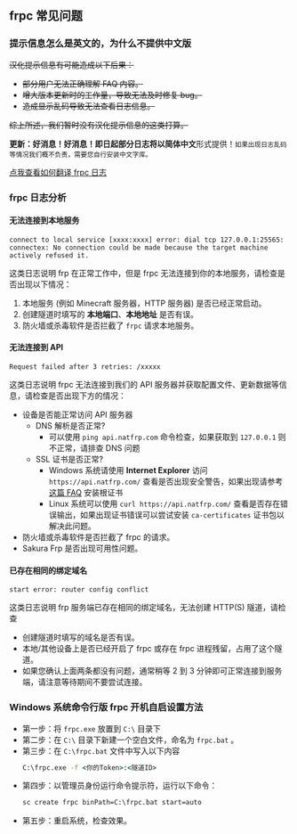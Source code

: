 ## frpc 常见问题

### 提示信息怎么是英文的，为什么不提供中文版

~~汉化提示信息有可能造成以下后果：~~

- ~~部分用户无法正确理解 FAQ 内容。~~
- ~~增大版本更新时的工作量，导致无法及时修复 bug。~~
- ~~造成显示乱码导致无法查看日志信息。~~

~~综上所述，我们暂时没有汉化提示信息的这类打算。~~

<!-- ?> _TODO_ 中英对照表 -->

**更新：**好消息！好消息！即日起部分日志将以**简体中文**形式提供！<small>如果出现日志乱码等情况我们概不负责，需要您自行安装中文字库。</small>

[点我查看如何翻译 frpc 日志](/frpc/translate)

### frpc 日志分析

#### 无法连接到本地服务

```log
connect to local service [xxxx:xxxx] error: dial tcp 127.0.0.1:25565: connectex: No connection could be made because the target machine actively refused it.
```

这类日志说明 frp 在正常工作中，但是 frpc 无法连接到你的本地服务，请检查是否出现以下情况：

1. 本地服务 (例如 Minecraft 服务器，HTTP 服务器) 是否已经正常启动。
2. 创建隧道时填写的 **本地端口**、**本地地址** 是否有误。
3. 防火墙或杀毒软件是否拦截了 `frpc` 请求本地服务。

#### 无法连接到 API

```log
Request failed after 3 retries: /xxxxx
```

这类日志说明 frpc 无法连接到我们的 API 服务器并获取配置文件、更新数据等信息，请检查是否出现下方的情况：

- 设备是否能正常访问 API 服务器
  - DNS 解析是否正常?
    - 可以使用 `ping api.natfrp.com` 命令检查，如果获取到 `127.0.0.1` 则不正常，请排查 DNS 问题
  - SSL 证书是否正常?
    - Windows 系统请使用 **Internet Explorer** 访问 `https://api.natfrp.com/` 查看是否出现安全警告，如果出现请参考 [这篇 FAQ](/launcher/faq#远程证书无效) 安装根证书
    - Linux 系统可以使用 `curl https://api.natfrp.com/` 查看是否存在错误输出，如果出现证书错误可以尝试安装 `ca-certificates` 证书包以解决此问题。
- 防火墙或杀毒软件是否拦截了 frpc 的请求。
- Sakura Frp 是否出现可用性问题。

#### 已存在相同的绑定域名

```log
start error: router config conflict
```

这类日志说明 frp 服务端已存在相同的绑定域名，无法创建 HTTP(S) 隧道，请检查

- 创建隧道时填写的域名是否有误。
- 本地/其他设备上是否已经开启了 frpc 或存在 frpc 进程残留，占用了这个隧道。
- 如果您确认上面两条都没有问题，通常稍等 2 到 3 分钟即可正常连接到服务端，请注意等待期间不要尝试连接。

### Windows 系统命令行版 frpc 开机自启设置方法

- 第一步：将 `frpc.exe` 放置到 `C:\` 目录下
- 第二步：在 `C:\` 目录下新建一个空白文件，命名为 `frpc.bat` 。
- 第三步：在 `C:\frpc.bat` 文件中写入以下内容
  ```bat
  C:\frpc.exe -f <你的Token>:<隧道ID>
  ```
- 第四步：以管理员身份运行命令提示符，运行以下命令：
  ```bat
  sc create frpc binPath=C:\frpc.bat start=auto
  ```
- 第五步：重启系统，检查效果。
